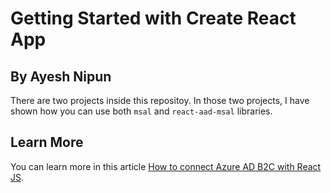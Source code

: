 # Getting Started with Create React App
## By Ayesh Nipun

There are two projects inside this repositoy. In those two projects, I have shown how you can use both `msal` and `react-aad-msal` libraries. 

## Learn More

You can learn more in this article [How to connect Azure AD B2C with React JS](https://medium.com/ascentic-technology/how-to-connect-azure-ad-b2c-with-react-js-b90b63e6b9b7).


